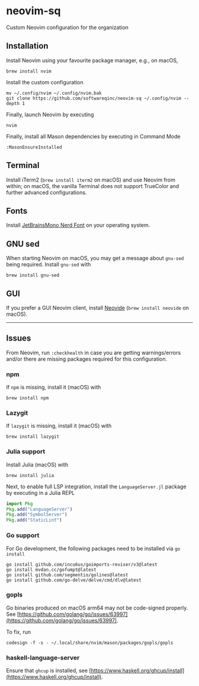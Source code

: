 # neovim-sq

Custom Neovim configuration for the organization

## Installation

Install Neovim using your favourite package manager, e.g., on macOS,

```shell
brew install nvim
```

Install the custom configuration

```shell
mv ~/.config/nvim ~/.config/nvim.bak
git clone https://github.com/softwareqinc/neovim-sq ~/.config/nvim --depth 1
```

Finally, launch Neovim by executing

```shell
nvim
```

Finally, install all Mason dependencies by executing in Command Mode

```
:MasonEnsureInstalled
```

## Terminal

Install iTerm2 (`brew install iterm2` on macOS) and use Neovim from within;
on macOS, the vanilla Terminal does not support TrueColor and further advanced
configurations.

## Fonts

Install [JetBrainsMono Nerd Font](https://www.nerdfonts.com/) on your operating
system.

## GNU sed

When starting Neovim on macOS, you may get a message about `gnu-sed` being
required. Install `gnu-sed` with

```shell
brew install gnu-sed
```

## GUI

If you prefer a GUI Neovim client, install [Neovide](https://neovide.dev/)
(`brew install neovide` on macOS).

---

## Issues

From Neovim, run `:checkhealth` in case you are getting warnings/errors
and/or there are missing packages required for this configuration.

### npm

If `npm` is missing, install it (macOS) with

```shell
brew install npm
```

### Lazygit

If `lazygit` is missing, install it (macOS) with

```shell
brew install lazygit
```

### Julia support

Install Julia (macOS) with

```shell
brew install julia
```

Next, to enable full LSP integration, install the `LanguageServer.jl` package
by executing in a Julia REPL

```julia
import Pkg
Pkg.add("LanguageServer")
Pkg.add("SymbolServer")
Pkg.add("StaticLint")
```

### Go support

For Go development, the following packages need to be
installed via `go install`

```shell
go install github.com/incu6us/goimports-reviser/v3@latest
go install mvdan.cc/gofumpt@latest
go install github.com/segmentio/golines@latest
go install github.com/go-delve/delve/cmd/dlv@latest
```

### gopls

Go binaries produced on macOS arm64 may not be code-signed properly. See
[https://github.com/golang/go/issues/63997](https://github.com/golang/go/issues/63997).

To fix, run

```shell
codesign -f -s - ~/.local/share/nvim/mason/packages/gopls/gopls
```

### haskell-language-server

Ensure that `ghcup` is installed, see
[https://www.haskell.org/ghcup/install](https://www.haskell.org/ghcup/install).
